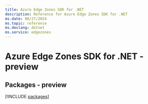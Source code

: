```yaml
---
title: Azure Edge Zones SDK for .NET
description: Reference for Azure Edge Zones SDK for .NET
ms.date: 08/27/2024
ms.topic: reference
ms.devlang: dotnet
ms.service: edgezones
---
```

# Azure Edge Zones SDK for .NET - preview
## Packages - preview
[!INCLUDE [packages](edge-zones-index.md)]